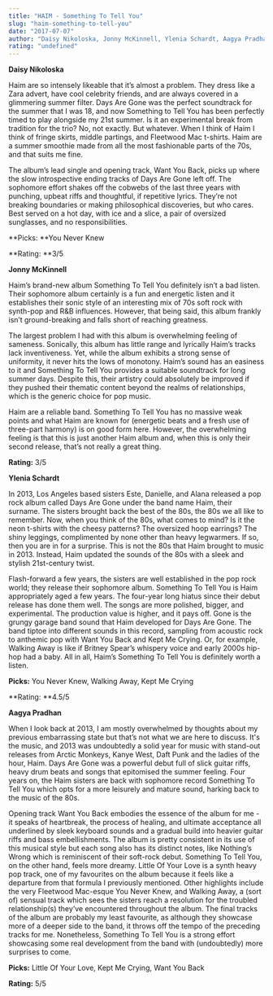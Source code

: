 ```yaml
---
title: "HAIM - Something To Tell You"
slug: "haim-something-to-tell-you"
date: "2017-07-07"
author: "Daisy Nikoloska, Jonny McKinnell, Ylenia Schardt, Aagya Pradhan"
rating: "undefined"
---
```


**Daisy Nikoloska**

Haim are so intensely likeable that it’s almost a problem. They dress like a Zara advert, have cool celebrity friends, and are always covered in a glimmering summer filter. Days Are Gone was the perfect soundtrack for the summer that I was 18, and now Something to Tell You has been perfectly timed to play alongside my 21st summer. Is it an experimental break from tradition for the trio? No, not exactly. But whatever. When I think of Haim I think of fringe skirts, middle partings, and Fleetwood Mac t-shirts. Haim are a summer smoothie made from all the most fashionable parts of the 70s, and that suits me fine.

The album’s lead single and opening track, Want You Back, picks up where the slow introspective ending tracks of Days Are Gone left off. The sophomore effort shakes off the cobwebs of the last three years with punching, upbeat riffs and thoughtful, if repetitive lyrics. They’re not breaking boundaries or making philosophical discoveries, but who cares. Best served on a hot day, with ice and a slice, a pair of oversized sunglasses, and no responsibilities.

**Picks: **You Never Knew

**Rating: **3/5

**Jonny McKinnell**

Haim’s brand-new album Something To Tell You definitely isn’t a bad listen. Their sophomore album certainly is a fun and energetic listen and it establishes their sonic style of an interesting mix of 70s soft rock with synth-pop and R&B influences. However, that being said, this album frankly isn’t ground-breaking and falls short of reaching greatness.

The largest problem I had with this album is overwhelming feeling of sameness. Sonically, this album has little range and lyrically Haim’s tracks lack inventiveness. Yet, while the album exhibits a strong sense of uniformity, it never hits the lows of monotony. Haim’s sound has an easiness to it and Something To Tell You provides a suitable soundtrack for long summer days. Despite this, their artistry could absolutely be improved if they pushed their thematic content beyond the realms of relationships, which is the generic choice for pop music.

Haim are a reliable band. Something To Tell You has no massive weak points and what Haim are known for (energetic beats and a fresh use of three-part harmony) is on good form here. However, the overwhelming feeling is that this is just another Haim album and, when this is only their second release, that’s not really a great thing.

**Rating:** 3/5

**Ylenia Schardt**

In 2013, Los Angeles based sisters Este, Danielle, and Alana released a pop rock album called Days Are Gone under the band name Haim, their surname. The sisters brought back the best of the 80s, the 80s we all like to remember. Now, when you think of the 80s, what comes to mind? Is it the neon t-shirts with the cheesy patterns? The oversized hoop earrings? The shiny leggings, complimented by none other than heavy legwarmers. If so, then you are in for a surprise. This is not the 80s that Haim brought to music in 2013. Instead, Haim updated the sounds of the 80s with a sleek and stylish 21st\-century twist.

Flash-forward a few years, the sisters are well established in the pop rock world; they release their sophomore album. Something To Tell You is Haim appropriately aged a few years. The four-year long hiatus since their debut release has done them well. The songs are more polished, bigger, and experimental. The production value is higher, and it pays off. Gone is the grungy garage band sound that Haim developed for Days Are Gone. The band tiptoe into different sounds in this record, sampling from acoustic rock to anthemic pop with Want You Back and Kept Me Crying. Or, for example, Walking Away is like if Britney Spear’s whispery voice and early 2000s hip-hop had a baby. All in all, Haim’s Something To Tell You is definitely worth a listen.

**Picks:** You Never Knew, Walking Away, Kept Me Crying

**Rating: **4.5/5

**Aagya Pradhan**

When I look back at 2013, I am mostly overwhelmed by thoughts about my previous embarrassing state but that’s not what we are here to discuss. It's the music, and 2013 was undoubtedly a solid year for music with stand-out releases from Arctic Monkeys, Kanye West, Daft Punk and the ladies of the hour, Haim. Days Are Gone was a powerful debut full of slick guitar riffs, heavy drum beats and songs that epitomised the summer feeling. Four years on, the Haim sisters are back with sophomore record Something To Tell You which opts for a more leisurely and mature sound, harking back to the music of the 80s.

Opening track Want You Back embodies the essence of the album for me - it speaks of heartbreak, the process of healing, and ultimate acceptance all underlined by sleek keyboard sounds and a gradual build into heavier guitar riffs and bass embellishments. The album is pretty consistent in its use of this musical style but each song also has its distinct notes, like Nothing’s Wrong which is reminiscent of their soft-rock debut. Something To Tell You, on the other hand, feels more dreamy. Little Of Your Love is a synth heavy pop track, one of my favourites on the album because it feels like a departure from that formula I previously mentioned. Other highlights include the very Fleetwood Mac-esque You Never Knew, and Walking Away, a (sort of) sensual track which sees the sisters reach a resolution for the troubled relationship(s) they’ve encountered throughout the album. The final tracks of the album are probably my least favourite, as although they showcase more of a deeper side to the band, it throws off the tempo of the preceding tracks for me. Nonetheless, Something To Tell You is a strong effort showcasing some real development from the band with (undoubtedly) more surprises to come.

**Picks:** Little Of Your Love, Kept Me Crying, Want You Back

**Rating:** 5/5
